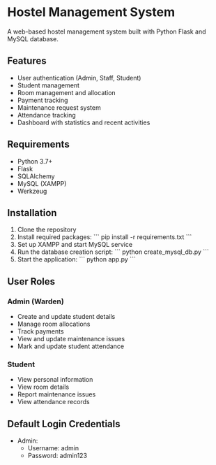 # Hostel Management System

A web-based hostel management system built with Python Flask and MySQL database.

## Features

- User authentication (Admin, Staff, Student)
- Student management
- Room management and allocation
- Payment tracking
- Maintenance request system
- Attendance tracking
- Dashboard with statistics and recent activities

## Requirements

- Python 3.7+
- Flask
- SQLAlchemy
- MySQL (XAMPP)
- Werkzeug

## Installation

1. Clone the repository
2. Install required packages:
   \`\`\`
   pip install -r requirements.txt
   \`\`\`
3. Set up XAMPP and start MySQL service
4. Run the database creation script:
   \`\`\`
   python create_mysql_db.py
   \`\`\`
5. Start the application:
   \`\`\`
   python app.py
   \`\`\`

## User Roles

### Admin (Warden)
- Create and update student details
- Manage room allocations
- Track payments
- View and update maintenance issues
- Mark and update student attendance

### Student
- View personal information
- View room details
- Report maintenance issues
- View attendance records

## Default Login Credentials

- Admin: 
  - Username: admin
  - Password: admin123

